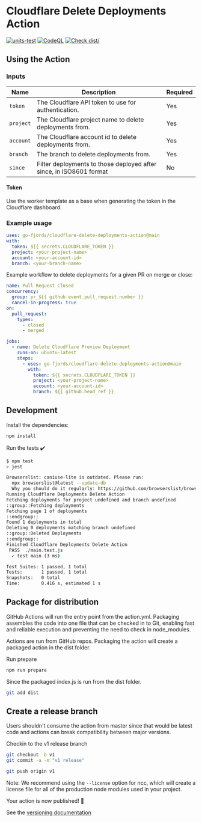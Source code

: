 # Cloudflare Delete Deployments Action

[![units-test](https://github.com/go-fjords/cloudflare-delete-deployments-action/actions/workflows/test.yml/badge.svg)](https://github.com/go-fjords/cloudflare-delete-deployments-action/actions/workflows/test.yml)
[![CodeQL](https://github.com/go-fjords/cloudflare-delete-deployments-action/actions/workflows/codeql-analysis.yml/badge.svg)](https://github.com/go-fjords/cloudflare-delete-deployments-action/actions/workflows/codeql-analysis.yml)
[![Check dist/](https://github.com/go-fjords/cloudflare-delete-deployments-action/actions/workflows/check-dist.yml/badge.svg)](https://github.com/go-fjords/cloudflare-delete-deployments-action/actions/workflows/check-dist.yml)

## Using the Action

### Inputs

| Name | Description | Required |
| --- | --- | --- |
| `token` | The Cloudflare API token to use for authentication. | Yes |
| `project` | The Cloudflare project name to delete deployments from. | Yes |
| `account` | The Cloudflare account id to delete deployments from. | Yes |
| `branch` | The branch to delete deployments from. | Yes |
| `since` | Filter deployments to those deployed after since, in ISO8601 format | No |
#### Token

Use the worker template as a base when generating the token in the Cloudflare dashboard.

### Example usage

```yaml
uses: go-fjords/cloudflare-delete-deployments-action@main
with:
  token: ${{ secrets.CLOUDFLARE_TOKEN }}
  project: <your-project-name>
  account: <your-account-id>
  branch: <your-branch-name>
```

Example workflow to delete deployments for a given PR on merge or close:

```yaml
name: Pull Request Closed
concurrency:
  group: pr_${{ github.event.pull_request.number }}
  cancel-in-progress: true
on:
  pull_request:
    types:
      - closed
      - merged

jobs:
  - name: Delete Cloudflare Preview Deployment
    runs-on: ubuntu-latest
    steps:
      - uses: go-fjords/cloudflare-delete-deployments-action@main
        with:
          token: ${{ secrets.CLOUDFLARE_TOKEN }}
          project: <your-project-name>
          account: <your-account-id>
          branch: ${{ github.head_ref }}
```

## Development

Install the dependencies:

```bash
npm install
```

Run the tests :heavy_check_mark:

```bash
$ npm test
> jest

Browserslist: caniuse-lite is outdated. Please run:
  npx browserslist@latest --update-db
  Why you should do it regularly: https://github.com/browserslist/browserslist#browsers-data-updating
Running Cloudflare Deployments Delete Action
Fetching deployments for project undefined and branch undefined
::group::Fetching deployments
Fetching page 1 of deployments
::endgroup::
Found 1 deployments in total
Deleting 0 deployments matching branch undefined
::group::Deleted Deployments
::endgroup::
Finished Cloudflare Deployments Delete Action
 PASS  ./main.test.js
  ✓ test main (3 ms)

Test Suites: 1 passed, 1 total
Tests:       1 passed, 1 total
Snapshots:   0 total
Time:        0.416 s, estimated 1 s
```

## Package for distribution

GitHub Actions will run the entry point from the action.yml.
Packaging assembles the code into one file that can be checked in to Git, enabling fast and reliable execution and preventing the need to check in node_modules.

Actions are run from GitHub repos.
Packaging the action will create a packaged action in the dist folder.

Run prepare

```bash
npm run prepare
```

Since the packaged index.js is run from the dist folder.

```bash
git add dist
```

## Create a release branch

Users shouldn't consume the action from master since that would be latest code and actions can break compatibility between major versions.

Checkin to the v1 release branch

```bash
git checkout -b v1
git commit -a -m "v1 release"
```

```bash
git push origin v1
```

Note: We recommend using the `--license` option for ncc, which will create a license file for all of the production node modules used in your project.

Your action is now published! :rocket:

See the [versioning documentation](https://github.com/actions/toolkit/blob/master/docs/action-versioning.md)